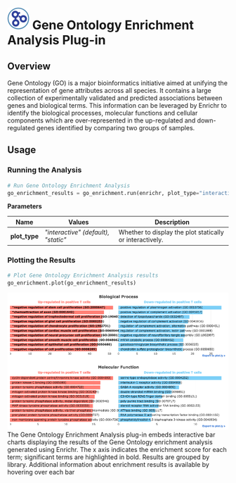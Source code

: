 <img src="img/go_enrichment-icon.png" width="50px"> Gene Ontology Enrichment Analysis Plug-in
================

Overview
----------------
Gene Ontology (GO) is a major bioinformatics initiative aimed at unifying the representation of gene attributes across all species. It contains a large collection of experimentally validated and predicted associations between genes and biological terms. This information can be leveraged by Enrichr to identify the biological processes, molecular functions and cellular components which are over-represented in the up-regulated and down-regulated genes identified by comparing two groups of samples.

Usage
----------------
### Running the Analysis
```python
# Run Gene Ontology Enrichment Analysis
go_enrichment_results = go_enrichment.run(enrichr, plot_type="interactive")
```

**Parameters**

| Name | Values | Description |
| ---- | ------ | ----------- |
| **plot_type** | *"interactive" (default), "static"* | Whether to display the plot statically or interactively. |


### Plotting the Results
```python
# Plot Gene Ontology Enrichment Analysis results
go_enrichment.plot(go_enrichment_results)
```
<img src="img/go_enrichment-example.png"> 
The Gene Ontology Enrichment Analysis plug-in embeds interactive bar charts displaying the results of the Gene Ontology enrichment analysis generated using Enrichr. The x axis indicates the enrichment score for each term; significant terms are highlighted in bold. Results are grouped by library. Additional information about enrichment results is available by hovering over each bar